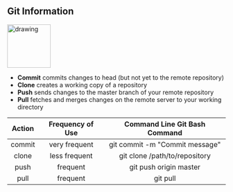 ## Git Information

<img src="http://shijuvarghese.com/wp-content/uploads/2018/03/git-logo.png" alt="drawing" width="100"/>

- **Commit** commits changes to head (but not yet to the remote repository)
- **Clone** creates a working copy of a repository
- **Push** sends changes to the master branch of your remote repository
- **Pull** fetches and merges changes on the remote server to your working directory

| Action  | Frequency of Use | Command Line Git Bash Command |
|:--------:|:--------------:|:----:|
| commit   | very frequent     | git commit -m "Commit message" |
| clone    | less frequent | git clone /path/to/repository |
| push     | frequent          | git push origin master |
| pull     | frequent          | git pull |
